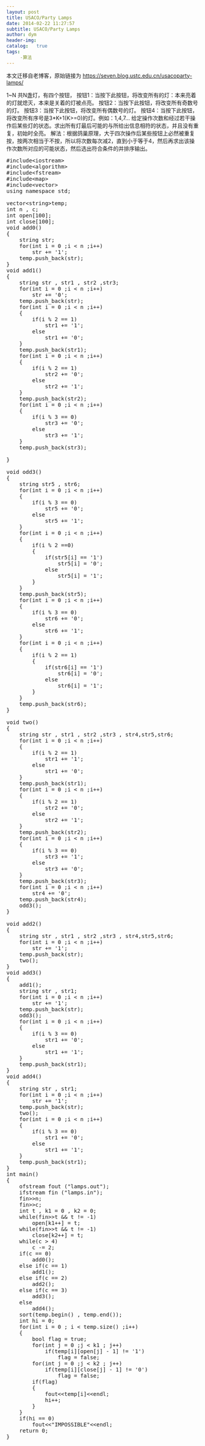 ```yaml
---
layout: post
title: USACO/Party Lamps
date: 2014-02-22 11:27:57
subtitle: USACO/Party Lamps
author: dym
header-img:
catalog:   true
tags:
     -算法
---
```


本文迁移自老博客，原始链接为 <https://seven.blog.ustc.edu.cn/usacoparty-lamps/>

1~N 共N盏灯，有四个按钮，
按钮1：当按下此按钮，将改变所有的灯：本来亮着的灯就熄灭，本来是关着的灯被点亮。 
按钮2：当按下此按钮，将改变所有奇数号的灯。
按钮3：当按下此按钮，将改变所有偶数号的灯。
按钮4：当按下此按钮，将改变所有序号是3*K+1(K>=0)的灯。例如：1,4,7...
给定操作次数和经过若干操作后某些灯的状态。求出所有灯最后可能的与所给出信息相符的状态，并且没有重复，初始时全亮。
解法：根据鸽巢原理，大于四次操作后某些按钮上必然被重复按，按两次相当于不按，所以将次数每次减2，直到小于等于4，然后再求出该操作次数所对应的可能状态，然后选出符合条件的并排序输出。
<pre class = "brush:[cpp]">
#include&lt;iostream&gt;
#include&lt;algorithm&gt;
#include&lt;fstream&gt;
#include&lt;map&gt;
#include&lt;vector&gt;
using namespace std;

vector&lt;string&gt;temp;	
int n , c;
int open[100];
int close[100];
void add0()
{
	string str;
	for(int i = 0 ;i < n ;i++)
		str += '1';
	temp.push_back(str);
}
void add1()
{
	string str , str1 , str2 ,str3;
	for(int i = 0 ;i < n ;i++)
		str += '0';
	temp.push_back(str);
	for(int i = 0 ;i < n ;i++)
	{
		if(i % 2 == 1)
			str1 += '1';
		else
			str1 += '0';
	}
	temp.push_back(str1);
	for(int i = 0 ;i < n ;i++)
	{
		if(i % 2 == 1)
			str2 += '0';
		else
			str2 += '1';
	}
	temp.push_back(str2);
	for(int i = 0 ;i < n ;i++)
	{
		if(i % 3 == 0)
			str3 += '0';
		else
			str3 += '1';
	}
	temp.push_back(str3);

}

void odd3()
{
	string str5 , str6;
	for(int i = 0 ;i < n ;i++)
	{
		if(i % 3 == 0)
			str5 += '0';
		else
			str5 += '1';
	}
	for(int i = 0 ;i < n ;i++)
	{
		if(i % 2 ==0)
		{
			if(str5[i] == '1')
				str5[i] = '0';
			else
				str5[i] = '1';
		}
	}
	temp.push_back(str5);
	for(int i = 0 ;i < n ;i++)
	{
		if(i % 3 == 0)
			str6 += '0';
		else
			str6 += '1';
	}
	for(int i = 0 ;i < n ;i++)
	{
		if(i % 2 == 1)
		{
			if(str6[i] == '1')
				str6[i] = '0';
			else
				str6[i] = '1';
		}
	}
	temp.push_back(str6);
}

void two()
{
	string str , str1 , str2 ,str3 , str4,str5,str6;
	for(int i = 0 ;i < n ;i++)
	{
		if(i % 2 == 1)
			str1 += '1';
		else
			str1 += '0';
	}
	temp.push_back(str1);
	for(int i = 0 ;i < n ;i++)
	{
		if(i % 2 == 1)
			str2 += '0';
		else
			str2 += '1';
	}
	temp.push_back(str2);
	for(int i = 0 ;i < n ;i++)
	{
		if(i % 3 == 0)
			str3 += '1';
		else
			str3 += '0';
	}
	temp.push_back(str3);
	for(int i = 0 ;i < n ;i++)
		str4 += '0';
	temp.push_back(str4);
	odd3();
}

void add2()
{
	string str , str1 , str2 ,str3 , str4,str5,str6;
	for(int i = 0 ;i < n ;i++)
		str += '1';
	temp.push_back(str);
	two();
}
void add3()
{
	add1();
	string str , str1;
	for(int i = 0 ;i < n ;i++)
		str += '1';
	temp.push_back(str);
	odd3();
	for(int i = 0 ;i < n ;i++)
	{
		if(i % 3 == 0)
			str1 += '0';
		else
			str1 += '1';
	}
	temp.push_back(str1);
}
void add4()
{
	string str , str1;
	for(int i = 0 ;i < n ;i++)
		str += '1';
	temp.push_back(str);
	two();
	for(int i = 0 ;i < n ;i++)
	{
		if(i % 3 == 0)
			str1 += '0';
		else
			str1 += '1';
	}
	temp.push_back(str1);
}
int main()
{
	ofstream fout ("lamps.out");
	ifstream fin ("lamps.in");
	fin&gt;&gt;n;
	fin&gt;&gt;c;
	int t , k1 = 0 , k2 = 0;
	while(fin&gt;&gt;t && t != -1)
		open[k1++] = t;
	while(fin&gt;&gt;t && t != -1)
		close[k2++] = t;
	while(c > 4)
		c -= 2;
	if(c == 0)
		add0();
	else if(c == 1)
		add1();
	else if(c == 2)
		add2();
	else if(c == 3)
		add3();
	else 
		add4();
	sort(temp.begin() , temp.end());
	int hi = 0;
	for(int i = 0 ; i < temp.size() ;i++)
	{
		bool flag = true;
		for(int j = 0 ;j < k1 ; j++)
			if(temp[i][open[j] - 1] != '1')
				flag = false;
		for(int j = 0 ;j < k2 ; j++)
			if(temp[i][close[j] - 1] != '0')
				flag = false;
		if(flag)
		{
			fout&lt;&lt;temp[i]&lt;&lt;endl;
			hi++;
		}
	}
	if(hi == 0)
		fout&lt;&lt;"IMPOSSIBLE"&lt;&lt;endl;
 	return 0;
}
</pre>
